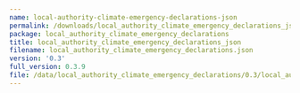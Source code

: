 ```yaml
---
name: local-authority-climate-emergency-declarations-json
permalink: /downloads/local_authority_climate_emergency_declarations_json/0_3
package: local_authority_climate_emergency_declarations
title: local_authority_climate_emergency_declarations_json
filename: local_authority_climate_emergency_declarations.json
version: '0.3'
full_version: 0.3.9
file: /data/local_authority_climate_emergency_declarations/0.3/local_authority_climate_emergency_declarations.json
---
```

